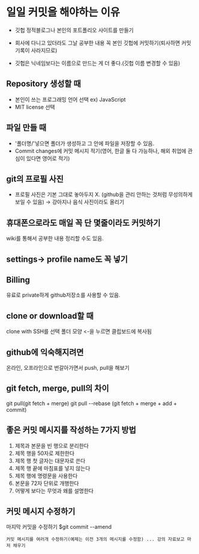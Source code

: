 # 일일 커밋을 해야하는 이유
- 깃헙 정적블로그나 본인의 포트폴리오 사이트를 만들기
- 회사에 다니고 있더라도 그날 공부한 내용 꼭 본인 깃헙에 커밋하기(퇴사하면 커밋 기록이 사라지므로)


- 깃헙은 닉네임보다는 이름으로 만드는 게 더 좋다.(깃헙 이름 변경할 수 있음)

## Repository 생성할 때
- 본인이 쓰는 프로그래밍 언어 선택 ex) JavaScript
- MIT license 선택

## 파일 만들 때
- '폴더명/'넣으면 폴더가 생성하고 그 안에 파일을 저장할 수 있음.
- Commit changes에 커밋 메시지 적기(영어, 한글 둘 다 가능하나, 해외 취업에 관심이 있다면 영어로 적기)


## git의 프로필 사진
- 프로필 사진은 기본 그대로 놓아두지 X. (github을 관리 안하는 것처럼 무성의하게 보일 수 있음)
-> 강아지나 음식 사진이라도 올리기

## 휴대폰으로라도 매일 꼭 단 몇줄이라도 커밋하기

wiki를 통해서 공부한 내용 정리할 수도 있음.

## settings-> profile name도 꼭 넣기

## Billing
유료로 private하게 github저장소를 사용할 수 있음.

## clone or download할 때
clone with SSH를 선택
폴더 모양 <-을 누르면 클립보드에 복사됨

## github에 익숙해지려면
온라인, 오프라인으로 번갈아가면서 push, pull을 해보기 

## git fetch, merge, pull의 차이
git pull(git fetch + merge)
git pull --rebase (git fetch + merge + add + commit)


## 좋은 커밋 메시지를 작성하는 7가지 방법
1. 제목과 본문을 빈 행으로 분리한다
2. 제목 행을 50자로 제한한다
3. 제목 행 첫 글자는 대문자로 쓴다
4. 제목 행 끝에 마침표를 넣지 않는다
5. 제목 행에 명령문을 사용한다
6. 본문을 72자 단위로 개행한다
7. 어떻게 보다는 무엇과 왜를 설명한다

## 커밋 메시지 수정하기
마지막 커밋을 수정하기
$git commit --amend

`커밋 메시지를 여러개 수정하기(예제는 이전 3개의 메시지를 수정함)
... 강의 자료보고 마저 채우기`




